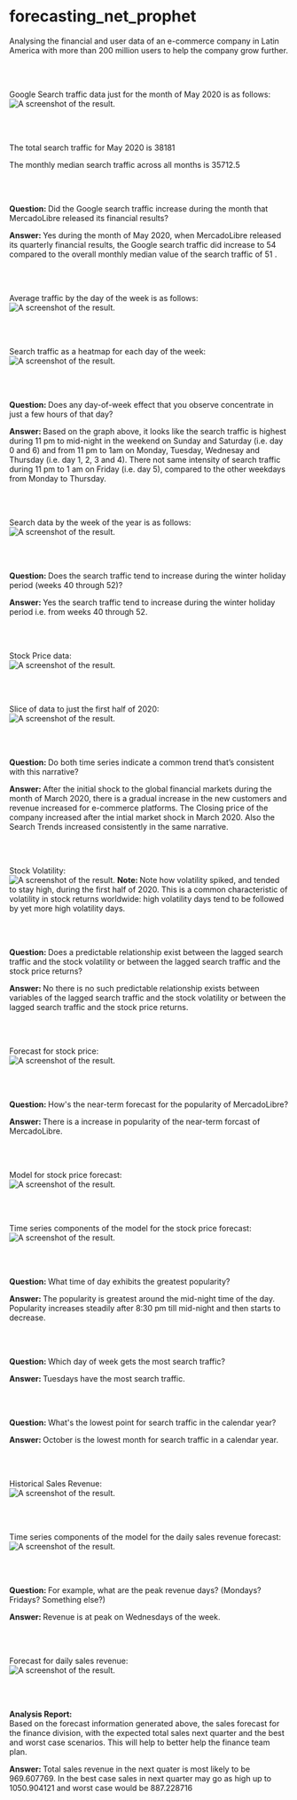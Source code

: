 # forecasting_net_prophet
Analysing the financial and user data of an e-commerce company in Latin America with more than 200 million users to help the company grow further.

<br> </br>

Google Search traffic data just for the month of May 2020 is as follows:<br>
![A screenshot of the result.](Images/Image01.png)

<br> </br>

The total search traffic for May 2020 is 38181

The monthly median search traffic across all months is 35712.5

<br></br>

<b> Question: </b> Did the Google search traffic increase during the month that MercadoLibre released its financial results?

<b> Answer: </b> Yes during the month of May 2020, when MercadoLibre released its quarterly financial results, the Google search traffic did increase to 54 compared to the overall monthly median value of the search traffic of 51 .

<br> </br>

Average traffic by the day of the week is as follows:<br>
![A screenshot of the result.](Images/Image02.png)

<br> </br>

Search traffic as a heatmap for each day of the week:<br>
![A screenshot of the result.](Images/Image03.png)

<br></br>

<b> Question: </b> Does any day-of-week effect that you observe concentrate in just a few hours of that day?

<b> Answer: </b> Based on the graph above, it looks like the search traffic is highest during 11 pm to mid-night in the weekend on Sunday and Saturday (i.e. day 0 and 6) and from 11 pm to 1am on Monday, Tuesday, Wednesay and Thursday (i.e. day 1, 2, 3 and 4). There not same intensity of search traffic during 11 pm to 1 am on Friday (i.e. day 5), compared to the other weekdays from Monday to Thursday.

<br> </br>

Search data by the week of the year is as follows:<br>
![A screenshot of the result.](Images/Image04.png)

<br> </br>

<b> Question: </b> Does the search traffic tend to increase during the winter holiday period (weeks 40 through 52)?

<b> Answer: </b> Yes the search traffic tend to increase during the winter holiday period i.e. from weeks 40 through 52.

<br> </br>

Stock Price data: <br>
![A screenshot of the result.](Images/Image05.png)

<br> </br>

Slice of data to just the first half of 2020: <br>
![A screenshot of the result.](Images/Image06.png)

<br> </br>

<b> Question: </b> Do both time series indicate a common trend that’s consistent with this narrative?

<b> Answer: </b> After the initial shock to the global financial markets during the month of March 2020, there is a gradual increase in the new customers and revenue increased for e-commerce platforms. The Closing price of the company increased after the intial market shock in March 2020. Also the Search Trends increased consistently in the same narrative.

<br> </br>

Stock Volatility: <br>
![A screenshot of the result.](Images/Image07.png)
<b> Note: </b> Note how volatility spiked, and tended to stay high, during the first half of 2020. This is a common characteristic of volatility in stock returns worldwide: high volatility days tend to be followed by yet more high volatility days.

<br> </br>

<b> Question: </b> Does a predictable relationship exist between the lagged search traffic and the stock volatility or between the lagged search traffic and the stock price returns?

<b> Answer: </b> No there is no such predictable relationship exists between variables of the lagged search traffic and the stock volatility or between the lagged search traffic and the stock price returns.

<br> </br>

Forecast for stock price: <br>
![A screenshot of the result.](Images/Image08.png)

<br> </br>

<b> Question: </b> How's the near-term forecast for the popularity of MercadoLibre?

<b> Answer: </b> There is a increase in popularity of the near-term forcast of MercadoLibre.

<br> </br>

Model for stock price forecast: <br>
![A screenshot of the result.](Images/Image09.png)


<br> </br>

Time series components of the model for the stock price forecast: <br>
![A screenshot of the result.](Images/Image10.png)

<br> </br>

<b> Question: </b> What time of day exhibits the greatest popularity?

<b> Answer: </b> The popularity is greatest around the mid-night time of the day. Popularity increases steadily after 8:30 pm till mid-night and then starts to decrease.

<br> </br>

<b> Question: </b> Which day of week gets the most search traffic?

<b> Answer: </b> Tuesdays have the most search traffic.

<br> </br>

<b> Question: </b> What's the lowest point for search traffic in the calendar year?

<b> Answer: </b> October is the lowest month for search traffic in a calendar year.

<br> </br>

Historical Sales Revenue: <br>
![A screenshot of the result.](Images/Image11.png)

<br> </br>

Time series components of the model for the daily sales revenue forecast: <br>
![A screenshot of the result.](Images/Image12.png)

<br> </br>

<b> Question: </b> For example, what are the peak revenue days? (Mondays? Fridays? Something else?)

<b> Answer: </b> Revenue is at peak on Wednesdays of the week.

<br> </br>

Forecast for daily sales revenue: <br>
![A screenshot of the result.](Images/Image13.png)

<br> </br>

<b> Analysis Report: </b></br> 
Based on the forecast information generated above, the sales forecast for the finance division, with the expected total sales next quarter and the best and worst case scenarios. This will help to better help the finance team plan. 

<b> Answer: </b> Total sales revenue in the next quater is most likely to be 969.607769. In the best case sales in next quarter may go as high up to 1050.904121 and worst case would be 887.228716
